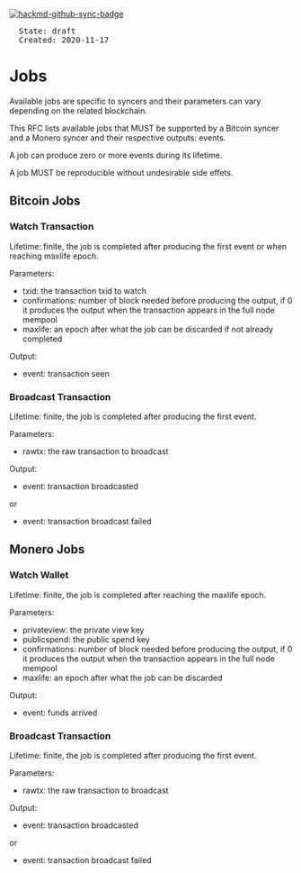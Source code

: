 [![hackmd-github-sync-badge](https://hackmd.io/0UBnjLo3QzWx_ReejLHgYQ/badge)](https://hackmd.io/0UBnjLo3QzWx_ReejLHgYQ)

<pre>
  State: draft
  Created: 2020-11-17
</pre>

# Jobs

Available jobs are specific to syncers and their parameters can vary depending on the related blockchain.

This RFC lists available jobs that MUST be supported by a Bitcoin syncer and a Monero syncer and their respective outputs: events.

A job can produce zero or more events during its lifetime.

A job MUST be reproducible without undesirable side effets.

## Bitcoin Jobs

### Watch Transaction

Lifetime: finite, the job is completed after producing the first event or when reaching maxlife epoch.

Parameters:

* txid: the transaction txid to watch
* confirmations: number of block needed before producing the output, if 0 it produces the output when the transaction appears in the full node mempool
* maxlife: an epoch after what the job can be discarded if not already completed

Output:

* event: transaction seen

### Broadcast Transaction

Lifetime: finite, the job is completed after producing the first event.

Parameters:

* rawtx: the raw transaction to broadcast

Output:

* event: transaction broadcasted

or

* event: transaction broadcast failed

## Monero Jobs

### Watch Wallet

Lifetime: finite, the job is completed after reaching the maxlife epoch.

Parameters:

* privateview: the private view key
* publicspend: the public spend key
* confirmations: number of block needed before producing the output, if 0 it produces the output when the transaction appears in the full node mempool
* maxlife: an epoch after what the job can be discarded

Output:

* event: funds arrived

### Broadcast Transaction

Lifetime: finite, the job is completed after producing the first event.

Parameters:

* rawtx: the raw transaction to broadcast

Output:

* event: transaction broadcasted

or

* event: transaction broadcast failed
